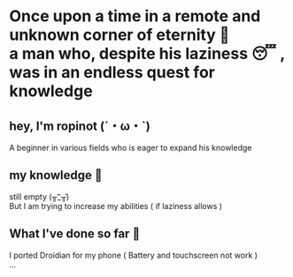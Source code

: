 # Once upon a time in a remote and unknown corner of eternity 🌌  <br> a man who, despite his laziness 😴 , was in an endless quest for knowledge 

## hey, I'm ropinot (´・ω・`) 
<p>A beginner in various fields who is eager to expand his knowledge</p>

## my knowledge 📖
still empty (╥︣_᷅╥᷅) <br>
But I am trying to increase my abilities ( if laziness allows )

## What I've done so far 🤥
I ported Droidian for my phone ( Battery and touchscreen not work ) <br>
...
